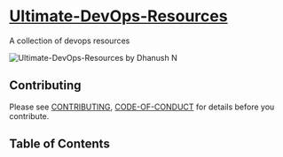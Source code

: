# [Ultimate-DevOps-Resources](https://github.com/DhanushNehru/Ultimate-DevOps-Resources)

A collection of devops resources 

![Ultimate-DevOps-Resources by Dhanush N](https://github.com/DhanushNehru/Ultimate-DevOps-Resources/blob/main/cover.png)

## Contributing

Please see [CONTRIBUTING](https://github.com/DhanushNehru/Ultimate-DevOps-Resources/blob/main/CONTRIBUTING.md), [CODE-OF-CONDUCT](https://github.com/DhanushNehru/Ultimate-DevOps-Resources/blob/main/CODE-OF-CONDUCT.md) for details before you contribute.

## Table of Contents
